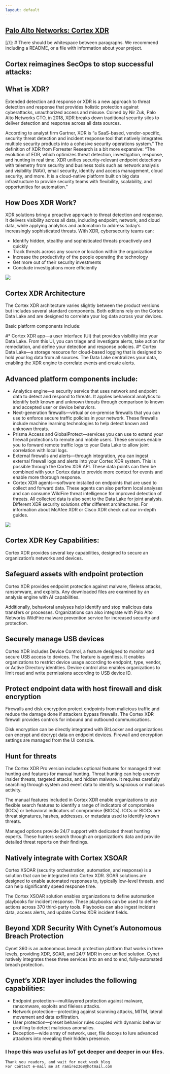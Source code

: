 ```yaml
---
layout: default
---
```



## [Palo Alto Networks: Cortex XDR](https://www.youtube.com/watch?v=Mx93xlfVF34)

[//]: #  There should be whitespace between paragraphs. We recommend including a README, or a file with information about your project.

## Cortex reimagines SecOps to stop successful attacks: 
## What is XDR?
Extended detection and response or XDR is a new approach to threat detection and response that provides holistic protection against cyberattacks, unauthorized access and misuse. Coined by Nir Zuk, Palo Alto Networks CTO, in 2018, XDR breaks down traditional security silos to deliver detection and response across all data sources.

According to analyst firm Gartner, XDR is “a SaaS-based, vendor-specific, security threat detection and incident response tool that natively integrates multiple security products into a cohesive security operations system.” The definition of XDR from Forrester Research is a bit more expansive:  “The evolution of EDR, which optimizes threat detection, investigation, response, and hunting in real time. XDR unifies security-relevant endpoint detections with telemetry from security and business tools such as network analysis and visibility (NAV), email security, identity and access management, cloud security, and more. It is a cloud-native platform built on big data infrastructure to provide security teams with flexibility, scalability, and opportunities for automation.”


## How Does XDR Work?
XDR solutions bring a proactive approach to threat detection and response. It delivers visibility across all data, including endpoint, network, and cloud data, while applying analytics and automation to address today’s increasingly sophisticated threats. With XDR, cybersecurity teams can:
* Identify hidden, stealthy and sophisticated threats proactively and quickly
* Track threats across any source or location within the organization
* Increase the productivity of the people operating the technology
* Get more out of their security investments
* Conclude investigations more efficiently 

![](https://i.ytimg.com/vi/x7yhRu6HGw4/maxresdefault.jpg)

## Cortex XDR Architecture
The Cortex XDR architecture varies slightly between the product versions but includes several standard components. Both editions rely on the Cortex Data Lake and are designed to correlate your log data across your devices.

Basic platform components include:

#* Cortex XDR app—a user interface (UI) that provides visibility into your Data Lake. From this UI, you can triage and investigate alerts, take action for remediation, and define your detection and response policies.
#* Cortex Data Lake—a storage resource for cloud-based logging that is designed to hold your log data from all sources. The Data Lake centralizes your data, enabling the XDR engine to correlate events and create alerts.
## Advanced platform components include:

* Analytics engine—a security service that uses network and endpoint data to detect and respond to threats. It applies behavioral analytics to identify both known and unknown threats through comparison to known and accepted user or device behaviors.
* Next-generation firewalls—virtual or on-premise firewalls that you can use to enforce secure traffic policies in your network. These firewalls include machine learning technologies to help detect known and unknown threats.
* Prisma Access and GlobalProtect—services you can use to extend your firewall protections to remote and mobile users. These services enable you to forward remote traffic logs to your Data Lake to allow joint correlation with local logs.
* External firewalls and alerts—through integration, you can ingest external firewall logs and alerts into your Cortex XDR system. This is possible through the Cortex XDR API. These data points can then be combined with your Cortex data to provide more context for events and enable more thorough response.
* Cortex XDR agents—software installed on endpoints that are used to collect and forward data. These agents can also perform local analyses and can consume WildFire threat intelligence for improved detection of threats. All collected data is also sent to the Data Lake for joint analysis.
Different XDR security solutions offer different architectures. For information about McAfee XDR or Cisco XDR check out our in-depth guides.

![](https://www.paloaltonetworks.com/content/dam/pan/en_US/images/products/cortex/cortex-data-lake.png?imwidth=480)

## Cortex XDR Key Capabilities: 
Cortex XDR provides several key capabilities, designed to secure an organization’s networks and devices.

## Safeguard assets with endpoint protection

Cortex XDR provides endpoint protection against malware, fileless attacks, ransomware, and exploits. Any downloaded files are examined by an analysis engine with AI capabilities.

Additionally, behavioral analyses help identify and stop malicious data transfers or processes. Organizations can also integrate with Palo Alto Networks WildFire malware prevention service for increased security and protection.

## Securely manage USB devices

Cortex XDR includes Device Control, a feature designed to monitor and secure USB access to devices. The feature is agentless. It enables organizations to restrict device usage according to endpoint, type, vendor, or Active Directory identities. Device control also enables organizations to limit read and write permissions according to USB device ID.

## Protect endpoint data with host firewall and disk encryption

Firewalls and disk encryption protect endpoints from malicious traffic and reduce the damage done if attackers bypass firewalls. The Cortex XDR firewall provides controls for inbound and outbound communications.

Disk encryption can be directly integrated with BitLocker and organizations can encrypt and decrypt data on endpoint devices. Firewall and encryption settings are managed from the UI console.

## Hunt for threats

The Cortex XDR Pro version includes optional features for managed threat hunting and features for manual hunting. Threat hunting can help uncover insider threats, targeted attacks, and hidden malware. It requires carefully searching through system and event data to identify suspicious or malicious activity.

The manual features included in Cortex XDR enable organizations to use flexible search features to identify a range of indicators of compromise (IOCs) or behavioral indicators of compromise (BIOCs). IOCs or BIOCs are threat signatures, hashes, addresses, or metadata used to identify known threats.

Managed options provide 24/7 support with dedicated threat hunting experts. These hunters search through an organization’s data and provide detailed threat reports on their findings.

## Natively integrate with Cortex XSOAR

Cortex XSOAR (security orchestration, automation, and response) is a solution that can be integrated into Cortex XDR. SOAR solutions are designed to enable automated responses to, typically low-level threats, and can help significantly speed response time.

The Cortex XSOAR solution enables organizations to define automation playbooks for incident response. These playbooks can be used to define actions across 370 third-party tools. Playbooks can also ingest incident data, access alerts, and update Cortex XDR incident fields.

## Beyond XDR Security With Cynet’s Autonomous Breach Protection
Cynet 360 is an autonomous breach protection platform that works in three levels, providing XDR, SOAR, and 24/7 MDR in one unified solution. Cynet natively integrates these three services into an end to end, fully-automated breach protection.

## Cynet’s XDR layer includes the following capabilities:

* Endpoint protection—multilayered protection against malware, ransomware, exploits and fileless attacks.
* Network protection—protecting against scanning attacks, MITM, lateral movement and data exfiltration.
* User protection—preset behavior rules coupled with dynamic behavior profiling to detect malicious anomalies.
* Deception—wide array of network, user, file decoys to lure advanced attackers into revealing their hidden presence.


### I hope this was useful as IoT get deeper and deeper in our lifes.


```
Thank you readers, and wait for next week blog
For Contact e-mail me at ramirez368@hotmail.com

```
